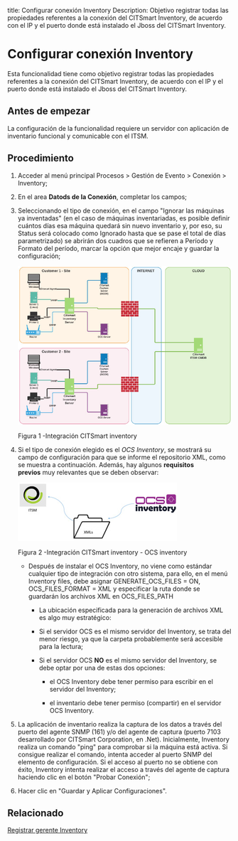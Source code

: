 title: Configurar conexión Inventory
Description: Objetivo registrar todas las propiedades referentes a la conexión del CITSmart Inventory, de acuerdo con el IP y el puerto donde está instalado el Jboss del CITSmart Inventory.
# Configurar conexión Inventory


Esta funcionalidad tiene como objetivo registrar todas las propiedades
referentes a la conexión del CITSmart Inventory, de acuerdo con el IP y el
puerto donde está instalado el Jboss del CITSmart Inventory.

Antes de empezar
--------------------

La configuración de la funcionalidad requiere un servidor con aplicación de
inventario funcional y comunicable con el ITSM.

Procedimiento
-----------------

1. Acceder al menú principal Procesos \> Gestión de Evento \> Conexión \>
    Inventory;

2. En el area **Datods de la Conexión**, completar los campos;

3. Seleccionando el tipo de conexión, en el campo "Ignorar las máquinas ya
    inventadas" (en el caso de máquinas inventariadas, es posible definir
    cuántos días esa máquina quedará sin nuevo inventario y, por eso, su Status
    será colocado como Ignorado hasta que se pase el total de días
    parametrizado) se abrirán dos cuadros que se refieren a Período y Formato
    del período, marcar la opción que mejor encaje y guardar la configuración;


    ![inventory integración](images/conexao-inventory.jpg)

     Figura 1 -Integración CITSmart inventory


4. Si el tipo de conexión elegido es el *OCS Inventory*, se mostrará su campo de configuración para que se informe el repositorio XML, como se muestra a continuación. Además, hay algunos **requisitos previos** muy relevantes que se deben observar:


    ![ocs](images/conexao-inventory-2.jpg)
   
    Figura 2 -Integración CITSmart inventory - OCS inventory

    +   Después de instalar el OCS Inventory, no viene como estándar cualquier tipo de integración con otro sistema, para ello, en el            menú Inventory files, debe asignar GENERATE_OCS_FILES = ON, OCS_FILES_FORMAT = XML y especificar la ruta donde se guardarán los          archivos XML en OCS_FILES_PATH

        +   La ubicación especificada para la generación de archivos XML es algo muy
            estratégico:

           +   Si el servidor OCS es el mismo servidor del Inventory, se trata del
               menor riesgo, ya que la carpeta probablemente será accesible para la
               lectura;

           +   Si el servidor OCS **NO** es el mismo servidor del Inventory, se debe
               optar por una de estas dos opciones:

               +   el OCS Inventory debe tener permiso para escribir en el servidor del
                   Inventory;

               +   el inventario debe tener permiso (compartir) en el servidor OCS
                   Inventory.

5. La aplicación de inventario realiza la captura de los datos a través del puerto del agente SNMP (161) y/o del agente de captura (puerto 7103 desarrollado por CITSmart Corporation, en .Net). Inicialmente, Inventory realiza un comando "ping" para comprobar si la máquina está activa. Si consigue realizar el comando, intenta acceder al puerto SNMP del elemento de configuración. Si el acceso al puerto no se obtiene con éxito, Inventory intenta realizar el acceso a través del agente de captura haciendo clic en el botón "Probar Conexión";

6. Hacer clic en "Guardar y Aplicar Configuraciones".

Relacionado
-------

[Registrar gerente Inventory](/es-es/citsmart-platform-9/processes/event/configuration/register-inventory-manager.html)



<!-- !!! tip "About"

    <b>Product/Version:</b> CITSmart | 8.00 &nbsp;&nbsp;
    <b>Updated:</b>01/24/2021 - Anna Martins
